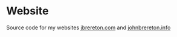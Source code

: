 # Website
Source code for my websites [jbrereton.com](jbrereton.com) and [johnbrereton.info](johnbrereton.info)
